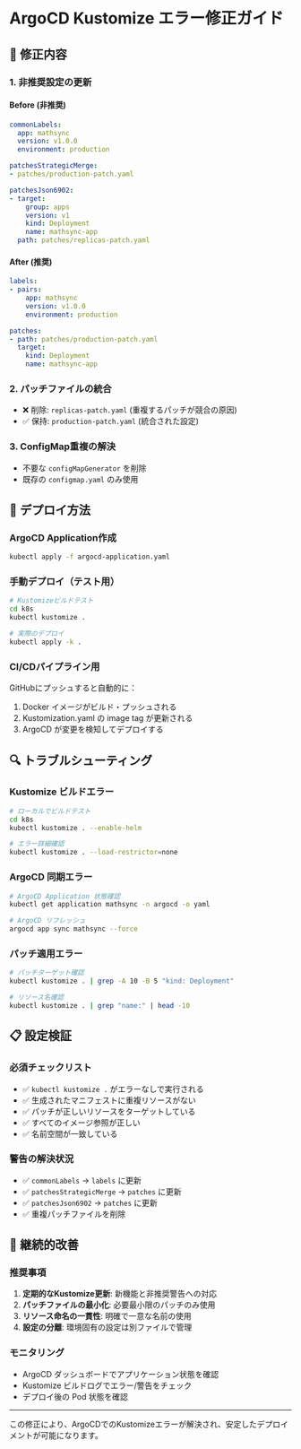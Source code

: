 # ArgoCD Kustomize エラー修正ガイド

## 🔧 修正内容

### 1. 非推奨設定の更新

#### Before (非推奨)
```yaml
commonLabels:
  app: mathsync
  version: v1.0.0
  environment: production

patchesStrategicMerge:
- patches/production-patch.yaml

patchesJson6902:
- target:
    group: apps
    version: v1
    kind: Deployment
    name: mathsync-app
  path: patches/replicas-patch.yaml
```

#### After (推奨)
```yaml
labels:
- pairs:
    app: mathsync
    version: v1.0.0
    environment: production

patches:
- path: patches/production-patch.yaml
  target:
    kind: Deployment
    name: mathsync-app
```

### 2. パッチファイルの統合

- ❌ 削除: `replicas-patch.yaml` (重複するパッチが競合の原因)
- ✅ 保持: `production-patch.yaml` (統合された設定)

### 3. ConfigMap重複の解決

- 不要な `configMapGenerator` を削除
- 既存の `configmap.yaml` のみ使用

## 🚀 デプロイ方法

### ArgoCD Application作成

```bash
kubectl apply -f argocd-application.yaml
```

### 手動デプロイ（テスト用）

```bash
# Kustomizeビルドテスト
cd k8s
kubectl kustomize .

# 実際のデプロイ
kubectl apply -k .
```

### CI/CDパイプライン用

GitHubにプッシュすると自動的に：
1. Docker イメージがビルド・プッシュされる
2. Kustomization.yaml の image tag が更新される
3. ArgoCD が変更を検知してデプロイする

## 🔍 トラブルシューティング

### Kustomize ビルドエラー

```bash
# ローカルでビルドテスト
cd k8s
kubectl kustomize . --enable-helm

# エラー詳細確認
kubectl kustomize . --load-restrictor=none
```

### ArgoCD 同期エラー

```bash
# ArgoCD Application 状態確認
kubectl get application mathsync -n argocd -o yaml

# ArgoCD リフレッシュ
argocd app sync mathsync --force
```

### パッチ適用エラー

```bash
# パッチターゲット確認
kubectl kustomize . | grep -A 10 -B 5 "kind: Deployment"

# リソース名確認
kubectl kustomize . | grep "name:" | head -10
```

## 📋 設定検証

### 必須チェックリスト

- ✅ `kubectl kustomize .` がエラーなしで実行される
- ✅ 生成されたマニフェストに重複リソースがない
- ✅ パッチが正しいリソースをターゲットしている
- ✅ すべてのイメージ参照が正しい
- ✅ 名前空間が一致している

### 警告の解決状況

- ✅ `commonLabels` → `labels` に更新
- ✅ `patchesStrategicMerge` → `patches` に更新  
- ✅ `patchesJson6902` → `patches` に更新
- ✅ 重複パッチファイルを削除

## 🔄 継続的改善

### 推奨事項

1. **定期的なKustomize更新**: 新機能と非推奨警告への対応
2. **パッチファイルの最小化**: 必要最小限のパッチのみ使用
3. **リソース命名の一貫性**: 明確で一意な名前の使用
4. **設定の分離**: 環境固有の設定は別ファイルで管理

### モニタリング

- ArgoCD ダッシュボードでアプリケーション状態を確認
- Kustomize ビルドログでエラー/警告をチェック
- デプロイ後の Pod 状態を確認

---

この修正により、ArgoCDでのKustomizeエラーが解決され、安定したデプロイメントが可能になります。

